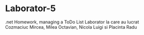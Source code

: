 # Laborator-5
.net Homework, managing a ToDo List
Laborator la care au lucrat Cozmaciuc Mircea, Milea Octavian, Nicola Luigi si Placinta Radu 
